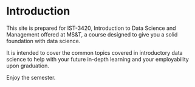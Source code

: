 # Introduction

This site is prepared for IST-3420, Introduction to Data Science and Management offered at MS&T, a course designed to give you a solid foundation with data science.

It is intended to cover the common topics covered in introductory data science to help with your future in-depth learning and your employability upon graduation.

Enjoy the semester. 


```{tableofcontents}
```
